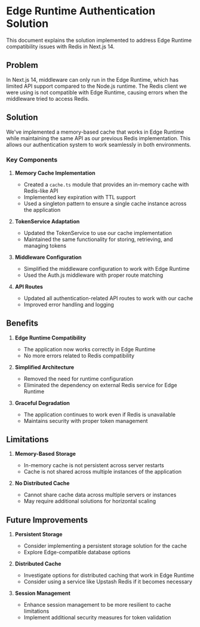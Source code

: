 # Edge Runtime Authentication Solution

This document explains the solution implemented to address Edge Runtime compatibility issues with Redis in Next.js 14.

## Problem

In Next.js 14, middleware can only run in the Edge Runtime, which has limited API support compared to the Node.js runtime. The Redis client we were using is not compatible with Edge Runtime, causing errors when the middleware tried to access Redis.

## Solution

We've implemented a memory-based cache that works in Edge Runtime while maintaining the same API as our previous Redis implementation. This allows our authentication system to work seamlessly in both environments.

### Key Components

1. **Memory Cache Implementation**
   - Created a `cache.ts` module that provides an in-memory cache with Redis-like API
   - Implemented key expiration with TTL support
   - Used a singleton pattern to ensure a single cache instance across the application

2. **TokenService Adaptation**
   - Updated the TokenService to use our cache implementation
   - Maintained the same functionality for storing, retrieving, and managing tokens

3. **Middleware Configuration**
   - Simplified the middleware configuration to work with Edge Runtime
   - Used the Auth.js middleware with proper route matching

4. **API Routes**
   - Updated all authentication-related API routes to work with our cache
   - Improved error handling and logging

## Benefits

1. **Edge Runtime Compatibility**
   - The application now works correctly in Edge Runtime
   - No more errors related to Redis compatibility

2. **Simplified Architecture**
   - Removed the need for runtime configuration
   - Eliminated the dependency on external Redis service for Edge Runtime

3. **Graceful Degradation**
   - The application continues to work even if Redis is unavailable
   - Maintains security with proper token management

## Limitations

1. **Memory-Based Storage**
   - In-memory cache is not persistent across server restarts
   - Cache is not shared across multiple instances of the application

2. **No Distributed Cache**
   - Cannot share cache data across multiple servers or instances
   - May require additional solutions for horizontal scaling

## Future Improvements

1. **Persistent Storage**
   - Consider implementing a persistent storage solution for the cache
   - Explore Edge-compatible database options

2. **Distributed Cache**
   - Investigate options for distributed caching that work in Edge Runtime
   - Consider using a service like Upstash Redis if it becomes necessary

3. **Session Management**
   - Enhance session management to be more resilient to cache limitations
   - Implement additional security measures for token validation
